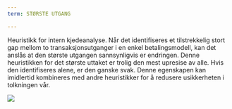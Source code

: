 ```yaml
---
term: STØRSTE UTGANG

---
```

Heuristikk for intern kjedeanalyse. Når det identifiseres et tilstrekkelig stort gap mellom to transaksjonsutganger i en enkel betalingsmodell, kan det anslås at den største utgangen sannsynligvis er endringen. Denne heuristikken for det største uttaket er trolig den mest upresise av alle. Hvis den identifiseres alene, er den ganske svak. Denne egenskapen kan imidlertid kombineres med andre heuristikker for å redusere usikkerheten i tolkningen vår.

![](../../dictionnaire/assets/12.webp)